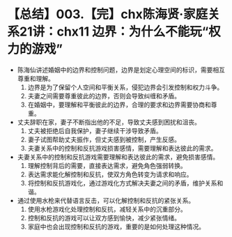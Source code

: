 # 【总结】003.【完】chx陈海贤·家庭关系21讲：chx11 边界：为什么不能玩“权力的游戏”

-   陈海仙讲述婚姻中的边界和控制问题，边界是划定心理空间的标识，需要相互尊重和理解。
    1.  边界是为了保留个人空间和平衡关系，侵犯边界会引发控制和权力斗争。
    2.  夫妻之间需要尊重彼此的边界，否则会导致纠缠和矛盾。
    3.  在婚姻中，要理解和平衡彼此的边界，合理的要求和边界需要协商和尊重。
-   丈夫辞职在家，妻子不断指出他的不足，导致丈夫感到困扰和沮丧。
    1.  丈夫被拒绝后自我保护，妻子继续干涉导致矛盾。
    2.  妻子试图帮助丈夫振作，但丈夫感到被控制，产生反感。
    3.  夫妻关系中的控制和反抗游戏损害感情，需要理解和表达彼此的需求。
-   夫妻关系中的控制和反抗游戏需要理解和表达彼此的需求，避免损害感情。
    1.  理解控制背后的需要，直接表达需求，避免角色强弱转换。
    2.  表达需求能化解控制和反抗，使双方角色转变为请求和响应。
    3.  将控制和反抗游戏化，通过游戏化方式解决夫妻之间的矛盾，维护关系和谐。
-   通过使用水枪来代替语言反击，可以化解控制和反抗的紧张关系。
    1.  使用水枪游戏化处理控制和反抗，减轻关系中的沉重部分。
    2.  控制和反抗的游戏可以让双方感到愉快，减少紧张情绪。
    3.  家庭中也会出现控制和反抗的游戏，重要的是如何处理这种情况。